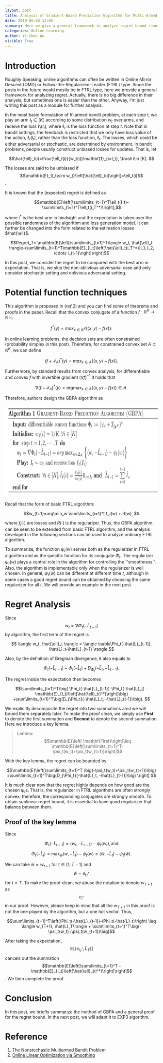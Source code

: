 ```yaml
---
layout: post
title: Analysis of Gradient-Based Prediction Algorithm for Multi-Armed Bandit Problems
date: 2019-06-08 12:00
summary: Here we give a general framework to analyze regret bound running with follow-the-regularized-leader type algorithms.
categories: Online-Learning
author: Yi-Shan Wu
visible: True
---
```


# Introduction

Roughly Speaking, online algorithms can often be written in Online Mirror Descent (OMD) or Follow-the-Regularized-Leader (FTRL) type. Since the posts in the future would mostly be in FTRL type, here we provide a general framework for analyzing regret. Actually, there is no big difference in their analysis, but sometimes one is easier than the other. Anyway, I'm just writing this post as a module for further analysis.

In the most basic formulation of $K$-armed bandit problem, at each step $t$, we play an arm $I_t\in [K]$ according to some distribution $w_t$ over arms, and receive the loss $\ell_t(I_t)$, where $\ell_t$ is the loss function at step $t$. Note that in bandit settings, the feedback is restricted that we only have loss value of the action, $\ell_t(I_t)$, rather than the loss function, $\ell_t$. The losses, which could be either adversarial or stochastic, are determined by environment. In bandit problems, people usually construct unbiased losses for updates. That is, let 

$$\hat{\ell}_t(i)=\frac{\ell_t(i)}{w_t(i)}\mathbf{1}_{i=I_t}, \forall i\in [K]. $$

The losses are said to be unbiased if $$\mathbb{E}_{I_t\sim w_t}\left[\hat{\ell}_t(i)\right]=\ell_t(i)$$.

It is known that the (expected) regret is defined as

$$\mathbb{E}\left[\sum\limits_{t=1}^T\ell_t(I_t)-\sum\limits_{t=1}^T\ell_t(i_T^*)\right],$$

where $i^*$ is the best arm in hindsight and the expectation is taken over the possible randomness of the algorithm and loss generation model. It can further be changed into the form related to the estimation losses $\hat{\ell}$.

$$Regret_T= \mathbb{E}\left[\sum\limits_{t=1}^T\langle w_t, \hat{\ell}_t \rangle-\sum\limits_{t=1}^T\mathbb{E}_{I_t}\left[\hat{\ell}_t(i_T^*)|I_1, I_2, \cdots I_{t-1}\right]\right]$$

In this post, we consider the regret to be compared with the best arm in expectation. That is, we skip the non-oblivious adversarial case and only consider stochastic setting and oblivious adversarial setting.


# Potential function techniques

This algorithm is proposed in $(ref.2)$ and you can find some of theorems and proofs in the paper. Recall that the convex conjugate of a function $f:\mathbb{R}^K\rightarrow \mathbb{R}$ is

$$f^*(y)=max_{x\in \mathbb{R}^K}\left\{\langle x,y \rangle -f(x) \right\}. $$

In online learning problems, the decision sets are often constrained (probability simplex in this post). Therefore, for constrained convex set $A\subset \mathbb{R}^K$, we can define

$$(f+\mathcal{I}_A)^*(y)=max_{x\in A}\left\{\langle x,y \rangle -f(x) \right\}. $$

Furthermore, by standard results from convex analysis,  for differentiable and convex $f$ with invertible gradient $(\nabla f)^{-1}$ it holds that

$$\nabla(f+\mathcal{I}_A)^*(y)=arg\max_{x\in A}\left\{\langle x,y \rangle -f(x) \right\}\in A. $$

Therefore, authors design the GBPA algorithm as

<center><img src="/images/online/GBPA.png" width="630" height="300" /></center>

Recall that the form of basic FTRL algorithm:

$$w_{t+1}=arg\min_w \sum\limits_{i=1}^t f_i(w) + R(w), $$

where $f_i(\cdot)$ are losses and $R(\cdot)$ is the regularizer. Thus, the GBPA algorithm can be seen to be extended from basic FTRL algorithm, and the analysis developed in the following sections can be used to analyze ordinary FTRL algorithm.

To summarize, the function $\psi_t(w)$ serves both as the regularizer in FTRL algorithm and as the specific function for its conjugate $\Phi_t$. The regularizer $\psi_t(w)$ plays a central role in the algorithm for controlling the ''smoothness''. Also, the algorithm is implementable only when the regularizer is well chosen. In general, $\psi_t(w)$ can be different at different time $t$, although in some cases a good regret bound can be obtained by choosing the same regularizer for all $t$.  We will provide an example in the next post.


# Regret Analysis

Since $$w_t= \nabla\Phi_t(-\hat{L}_{t-1})$$ by algorithm, the first term of the regret is

$$ \langle w_t, \hat{\ell}_t \rangle =  \langle \nabla\Phi_t(-\hat{L}_{t-1}), \hat{L}_t-\hat{L}_{t-1} \rangle.$$

Also, by the definition of Bregman divergence, it also equals to

$$ \Phi_t(-\hat{L}_{t-1})-\Phi_t(-\hat{L}_t)+D_{\Phi_t}(-\hat{L}_t, -\hat{L}_{t-1}). $$

The regret inside the expectation then becomes

$$\sum\limits_{t=1}^T\big( \Phi_t(-\hat{L}_{t-1})-\Phi_t(-\hat{L}_t) -\mathbb{E}_{I_t}\left[\hat{\ell}_t(i^*)\right]\big) +\sum\limits_{t=1}^T\big(D_{\Phi_t}(-\hat{L}_t, -\hat{L}_{t-1})\big). $$

We explicitly decomposite the regret into two summations amd we will bound them separately later. To make the proof clean, we simply use **First** to denote the first summation and **Second** to denote the second summation. Here we introduce a key lemma.

> Lemma:
> $$\mathbb{E}\left[
\mathbf{First}\right]\leq \mathbb{E}\left[\sum\limits_{t=1}^T-\psi_t(w_t)+\psi_t(w_{t+1})\right]$$

With the key lemma, the regret can be bounded by 

$$\mathbb{E}\left[\sum\limits_{t=1}^T \big(-\psi_t(w_t)+\psi_t(w_{t+1})\big) +\sum\limits_{t=1}^T\big(D_{\Phi_t}(-\hat{L}_t, -\hat{L}_{t-1})\big) \right] $$

It is much clear now that the regret highly depends on how good are the chosen $\psi_t$s. That is, the regularizer in FTRL algorithms are often strongly convex; therefore, the corresponding conjugates are strongly smooth. To obtain sublinear regret bound, it is essential to have good regularizer that balance between them.

## Proof of the key lemma

Since 

$$\Phi_t(-\hat{L}_{t-1}) = \langle w_t, -\hat{L}_{t-1}\rangle -\psi_t(w_t), \mbox{and}$$

$$\Phi_t(-\hat{L}_{t}) = \max_w \langle w, -\hat{L}_{t}\rangle - \psi_t(w)\geq  \langle \tilde{w}, -\hat{L}_{t}\rangle -\psi_t(\tilde{w}).$$

We can take $\tilde{w}=w_{t+1}$ for $t\in \left[1,T-1\right]$ and $$\tilde{w}=e_{i_T^*}$$ for $t=T$. To make the proof clean, we abuse the notation to denote $w_{T+1}$ as $$e_{i^*}$$ in our proof. However, please keep in mind that all the $w_{T+1}$ in this proof is not the one played by the algorithm, but a one hot vector. Thus,

$$\sum\limits_{t=1}^T\left(\Phi_t(-\hat{L}_{t-1})-\Phi_t(-\hat{L}_t)\right) \leq \langle w_{T+1}, \hat{L}_T\rangle + \sum\limits_{t=1}^T\big(-\psi_t(w_t)+\psi_t(w_{t+1})\big)$$

After taking the expectation, $$\mathbb{E}\left[\langle e_{i_T^*}, \hat{L}_T\rangle\right]$$  cancels out the  summation $$\mathbb{E}\left[\sum\limits_{t=1}^T -\mathbb{E}_{I_t}\left[\hat{\ell}_t(i^*)\right]\right]$$. We then complete the proof.

# Conclusion

In this post, we briefly summarize the method of GBPA and a general proof for the regret bound. In the next post, we will adapt it to EXP3 algorithm.



# Reference
1. [The Nonstochastic Multiarmed Bandit Problem](https://epubs.siam.org/doi/abs/10.1137/S0097539701398375?casa_token=zXo4I7PhVt0AAAAA:eImrtCW6kfJqiLcIzNRUCpoedDQOCxJ8VQYMbHXB4t9Ca9jR7Gvxf6ONMP2O8S3tvo_K0VqRi3dU)
1. [Online Linear Optimization via Smoothing](http://www.jmlr.org/proceedings/papers/v35/abernethy14.pdf)

